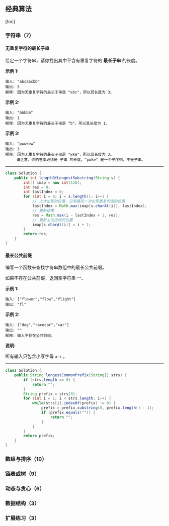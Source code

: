## 经典算法

[toc]

### 字符串（7）

#### 无重复字符的最长子串

给定一个字符串，请你找出其中不含有重复字符的 **最长子串** 的长度。

**示例 1:**

```
输入: "abcabcbb"
输出: 3 
解释: 因为无重复字符的最长子串是 "abc"，所以其长度为 3。
```

**示例 2:**

```
输入: "bbbbb"
输出: 1
解释: 因为无重复字符的最长子串是 "b"，所以其长度为 1。
```

**示例 3:**

```
输入: "pwwkew"
输出: 3
解释: 因为无重复字符的最长子串是 "wke"，所以其长度为 3。
     请注意，你的答案必须是 子串 的长度，"pwke" 是一个子序列，不是子串。
```

---

```java
class Solution {
    public int lengthOfLongestSubstring(String s) {
        int[] imap = new int[128];
        int res = 0;
        int lastIndex = 0;
        for (int i = 0; i < s.length(); i++) {
            // 上次出现的位置，记录最后一次出现重复的值的位置
            lastIndex = Math.max(imap[s.charAt(i)], lastIndex);
            // 更新结果
            res = Math.max(i - lastIndex + 1, res);
            // 更新上次出现的位置
            imap[s.charAt(i)] = i + 1;
        }
        return res;
    }
}
```

#### 最长公共前缀

编写一个函数来查找字符串数组中的最长公共前缀。

如果不存在公共前缀，返回空字符串 `""`。

**示例 1:**

```
输入: ["flower","flow","flight"]
输出: "fl"
```

**示例 2:**

```
输入: ["dog","racecar","car"]
输出: ""
解释: 输入不存在公共前缀。
```

**说明:**

所有输入只包含小写字母 `a-z` 。

---

```java
class Solution {
    public String longestCommonPrefix(String[] strs) {
        if (strs.length == 0) {
            return "";
        }
        String prefix = strs[0];
        for (int i = 1; i < strs.length; i++) {
            while(strs[i].indexOf(prefix) != 0) {
                prefix = prefix.substring(0, prefix.length() - 1);
                if (prefix.equals("")) {
                    return "";
                }
            }
        }
        return prefix;
    }
}
```





### 数组与排序（10）

### 链表或树（9）

### 动态与贪心（6）

### 数据结构（3）

### 扩展练习（3）

